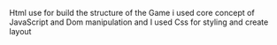Html use for build the structure of the Game
i used core concept of JavaScript and Dom manipulation 
and I used Css for styling and create layout
